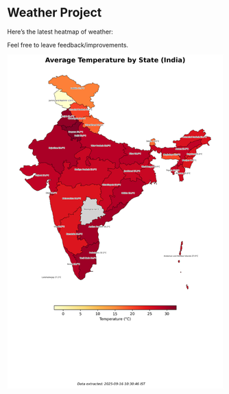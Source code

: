 # Weather Project

Here’s the latest heatmap of weather:

Feel free to leave feedback/improvements.

![India Heatmap](docs/assets/india_heatmap.png?v=C8EF00)
